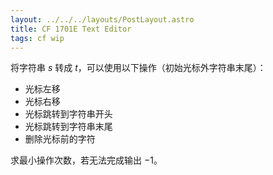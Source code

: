 ```yaml
---
layout: ../../../layouts/PostLayout.astro
title: CF 1701E Text Editor
tags: cf wip
---
```


将字符串 $s$ 转成 $t$，可以使用以下操作（初始光标外字符串末尾）：

- 光标左移
- 光标右移
- 光标跳转到字符串开头
- 光标跳转到字符串末尾
- 删除光标前的字符

求最小操作次数，若无法完成输出 $-1$。
